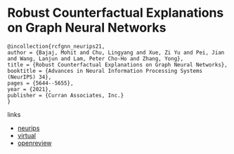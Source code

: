 # Robust Counterfactual Explanations on Graph Neural Networks

```
@incollection{rcfgnn_neurips21,
author = {Bajaj, Mohit and Chu, Lingyang and Xue, Zi Yu and Pei, Jian and Wang, Lanjun and Lam, Peter Cho-Ho and Zhang, Yong},
title = {Robust Counterfactual Explanations on Graph Neural Networks},
booktitle = {Advances in Neural Information Processing Systems (NeurIPS) 34},
pages = {5644--5655},
year = {2021},
publisher = {Curran Associates, Inc.}
}
```

links
- [neurips](https://papers.nips.cc//paper/2021/hash/2c8c3a57383c63caef6724343eb62257-Abstract.html)
- [virtual](https://neurips.cc/virtual/2021/poster/26674)
- [openreview](https://openreview.net/forum?id=wGmOLwb8ClT)
